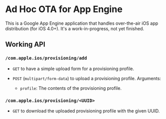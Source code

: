 # Ad Hoc OTA for App Engine

This is a Google App Engine application that handles over-the-air iOS app distribution (for iOS 4.0+). It's a work-in-progress, not yet finished.

## Working API

### `/com.apple.ios/provisioning/add`

* `GET` to have a simple upload form for a provisioning profile.

* `POST` (`multipart/form-data`) to upload a provisioning profile. Arguments:

	* `profile`: The contents of the provisioning profile.

### `/com.apple.ios/provisioning/<UUID>`

* `GET` to download the uploaded provisioning profile with the given UUID.
